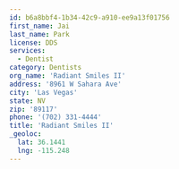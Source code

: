 ```yaml
---
id: b6a8bbf4-1b34-42c9-a910-ee9a13f01756
first_name: Jai
last_name: Park
license: DDS
services:
  - Dentist
category: Dentists
org_name: 'Radiant Smiles II'
address: '8961 W Sahara Ave'
city: 'Las Vegas'
state: NV
zip: '89117'
phone: '(702) 331-4444'
title: 'Radiant Smiles II'
_geoloc:
  lat: 36.1441
  lng: -115.248
---
```

